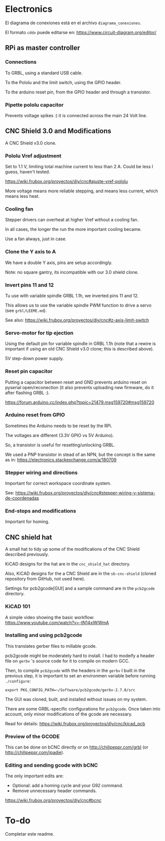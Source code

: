 # Electronics

El diagrama de conexiones está en el archivo `diagrama_conexiones`.

El formato `cddx` puede editarse en: https://www.circuit-diagram.org/editor/

## RPi as master controller

### Connections

To GRBL, using a standard USB cable.

To the Pololu and the limit switch, using the GPIO header.

To the arduino reset pin, from the GPIO header and through a transistor.

### Pipette pololu capacitor

Prevents voltage spikes :) it is connected across the main 24 Volt line.

## CNC Shield 3.0 and Modifications

A CNC Shield v3.0 clone.

### Pololu Vref adjustment

Set to 1.1 V, limiting total machine current to less than 2 A. Could be less I guess, haven't tested.

https://wiki.frubox.org/proyectos/diy/cnc#ajuste-vref-pololu

More voltage means more reliable stepping, and means less current, which means less heat.

### Cooling fan

Stepper drivers can overheat at higher Vref without a cooling fan.

In all cases, the longer the run the more important cooling became.

Use a fan always, just in case.

### Clone the Y axis to A

We have a double Y axis, pins are setup accordingly.

Note: no square gantry, its incompatible with our 3.0 shield clone.

### Invert pins 11 and 12

Tu use with variable spindle GRBL 1.1h, we inverted pins 11 and 12.

This allows us to use the variable spindle PWM function to drive a servo (see `grbl/LEEME.md`).

See also: https://wiki.frubox.org/proyectos/diy/cnc#z-axis-limit-switch

### Servo-motor for tip ejection

Using the default pin for variable spindle in GRBL 1.1h (note that a rewire is important if using an old CNC Shield v3.0 clone; this is described above).

5V step-down power supply.

### Reset pin capacitor

Putting a capacitor between reset and GND prevents arduino reset on pyserial open/reconection (it also prevents uploading new firmware, do it after flashing GRBL :).

https://forum.arduino.cc/index.php?topic=21479.msg159720#msg159720

### Arduino reset from GPIO

Sometimes the Arduino needs to be reset by the RPi.

The voltages are different (3.3V GPIO vs 5V Arduino).

So, a transistor is useful for resetting/unlocking GRBL.

We used a PNP transistor in stead of an NPN, but the concept is the same as in: https://electronics.stackexchange.com/a/180709

### Stepper wiring and directions

Important for correct workspace coordinate system.

See: https://wiki.frubox.org/proyectos/diy/cnc#stepper-wiring-y-sistema-de-coordenadas

### End-stops and modifications

Important for homing.

## CNC shield hat

A small hat to tidy up some of the modifications of the CNC Shield described previously.

KiCAD designs for the hat are in the `cnc_shield_hat` directory.

Also, KiCAD designs for the a CNC Shield are in the `sb-cnc-shield` (cloned repository from GitHub, not used here).

Settings for pcb2gcode[GUI] and a sample command are in the `pcb2gcode` directory.

### KiCAD 101

A simple video showing the basic workflow: https://www.youtube.com/watch?v=-tN14xlWWmA

### Installing and using pcb2gcode

This translates gerber files to millable gcode.

pcb2gcode might be moderately hard to install. I had to modeify a header file on `gerbv` 's source code for it to compile on modern GCC.

Then, to compile `pcb2gcode` with the headers in the `gerbv` I built in the previous step, it is important to set an environmen variable before running `./configure`:

    export PKG_CONFIG_PATH=~/Software/pcb2gcode/gerbv-2.7.0/src

The GUI was cloned, built, and installed without issues on my system.

There are some GRBL-specific configurations for `pcb2gcode`. Once taken into account, only minor modifications of the gcode are necessary.

Read for details: https://wiki.frubox.org/proyectos/diy/cnc/kicad_pcb

### Preview of the GCODE

This can be done on bCNC directly or on http://chilipeppr.com/grbl (or http://chilipeppr.com/jpadie).

### Editing and sending gcode with bCNC

The only important edits are:

  * Optional: add a homing cycle and your G92 command.
  * Remove unnecessary header commands.

https://wiki.frubox.org/proyectos/diy/cnc#bcnc

# To-do 

Completar este readme.
